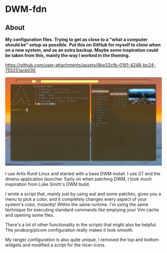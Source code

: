  DWM-fdn
=============
## About
**My configuration files. Trying to get as close to a "what a computer should be" setup as possible.**
**Put this on GitHub for myself to clone when on a new system, and as an extra backup. Maybe some inspiration could be taken from this, mainly the way I worked in the theming.**
    
https://github.com/user-attachments/assets/8be32cfb-0191-4248-bc24-755251acb030

<img src="screenshots/geel.png">

I use Artix Runit Linux and started with a base DWM install. I use ST and the dmenu application launcher. Early on when patching DWM, I took much inspiration from Luke Smith's DWM build.

I wrote a script that, mainly just by using wal and some patches, gives you a menu to pick a color, and it completely changes every aspect of your system's color, instantly! Within the same runtime. 
    I'm using the same technique for executing standard commands like emptying your Vim cache and opening some files. 

There's a lot of other functionality in the scripts that might also be helpful. The jonaburg/picom configuration really makes it look smooth.
    
My ranger configuration is also quite unique, I removed the top and bottom widgets and modified a script for the nicer icons.
